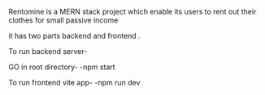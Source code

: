 Rentomine is a MERN stack project which enable its users to rent out their clothes for small passive income 

it has two parts backend and frontend .

To run backend server-

 GO in root directory- 
  -npm start

To run frontend vite app-
  -npm run dev 
